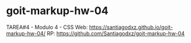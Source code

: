 # goit-markup-hw-04
TAREA#4 - Modulo 4 - CSS
Web: https://santiagodxz.github.io/goit-markup-hw-04/
RP: https://github.com/Santiagodxz/goit-markup-hw-04
